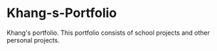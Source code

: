 # Khang-s-Portfolio
Khang's portfolio. This portfolio consists of school projects and other personal projects.
